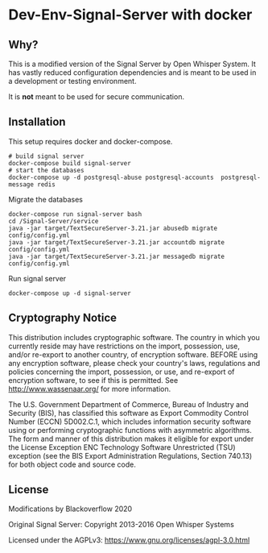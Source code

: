 Dev-Env-Signal-Server with docker
=================

Why?
-------------

This is a modified version of the Signal Server by Open Whisper System.
It has vastly reduced configuration dependencies and is meant to be used in a development or testing environment.

It is __not__ meant to be used for secure communication.

Installation
-------------

This setup requires docker and docker-compose.

```
# build signal server
docker-compose build signal-server
# start the databases 
docker-compose up -d postgresql-abuse postgresql-accounts  postgresql-message redis
```

Migrate the databases

```
docker-compose run signal-server bash 
cd /Signal-Server/service
java -jar target/TextSecureServer-3.21.jar abusedb migrate config/config.yml
java -jar target/TextSecureServer-3.21.jar accountdb migrate config/config.yml
java -jar target/TextSecureServer-3.21.jar messagedb migrate config/config.yml

```

Run signal server

```
docker-compose up -d signal-server
```

Cryptography Notice
------------

This distribution includes cryptographic software. The country in which you currently reside may have restrictions on the import, possession, use, and/or re-export to another country, of encryption software.
BEFORE using any encryption software, please check your country's laws, regulations and policies concerning the import, possession, or use, and re-export of encryption software, to see if this is permitted.
See <http://www.wassenaar.org/> for more information.

The U.S. Government Department of Commerce, Bureau of Industry and Security (BIS), has classified this software as Export Commodity Control Number (ECCN) 5D002.C.1, which includes information security software using or performing cryptographic functions with asymmetric algorithms.
The form and manner of this distribution makes it eligible for export under the License Exception ENC Technology Software Unrestricted (TSU) exception (see the BIS Export Administration Regulations, Section 740.13) for both object code and source code.

License
---------------------
Modifications by Blackoverflow 2020

Original Signal Server:
Copyright 2013-2016 Open Whisper Systems

Licensed under the AGPLv3: https://www.gnu.org/licenses/agpl-3.0.html
